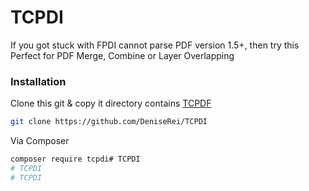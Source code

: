 # TCPDI

If you got stuck with FPDI cannot parse PDF version 1.5+, then try this
Perfect for PDF Merge, Combine or Layer Overlapping

### Installation

Clone this git & copy it directory contains [TCPDF](https://github.com/tecnickcom/tcpdf)
```sh
git clone https://github.com/DeniseRei/TCPDI
```
Via Composer
```sh
composer require tcpdi# TCPDI
# TCPDI
# TCPDI
